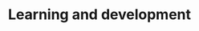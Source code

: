 ---
title: Learning and development
related_order: 9
redirect_from:
  - /guides/learning-and-development
  - /working-here/learning-and-development
---